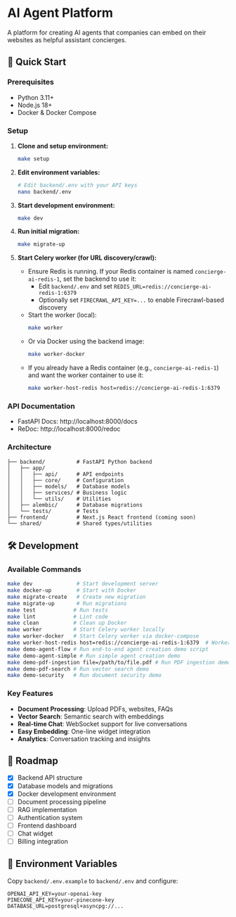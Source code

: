 # AI Agent Platform

A platform for creating AI agents that companies can embed on their websites as helpful assistant concierges.

## 🚀 Quick Start

### Prerequisites
- Python 3.11+
- Node.js 18+
- Docker & Docker Compose

### Setup

1. **Clone and setup environment:**
   ```bash
   make setup
   ```

2. **Edit environment variables:**
   ```bash
   # Edit backend/.env with your API keys
   nano backend/.env
   ```

3. **Start development environment:**
   ```bash
   make dev
   ```

4. **Run initial migration:**
   ```bash
   make migrate-up
   ```

5. **Start Celery worker (for URL discovery/crawl):**
   - Ensure Redis is running. If your Redis container is named `concierge-ai-redis-1`, set the backend to use it:
     - Edit `backend/.env` and set `REDIS_URL=redis://concierge-ai-redis-1:6379`
     - Optionally set `FIRECRAWL_API_KEY=...` to enable Firecrawl-based discovery
   - Start the worker (local):
     ```bash
     make worker
     ```
   - Or via Docker using the backend image:
     ```bash
     make worker-docker
     ```
   - If you already have a Redis container (e.g., `concierge-ai-redis-1`) and want the worker container to use it:
     ```bash
     make worker-host-redis host=redis://concierge-ai-redis-1:6379
     ```

### API Documentation
- FastAPI Docs: http://localhost:8000/docs
- ReDoc: http://localhost:8000/redoc

### Architecture

```
├── backend/          # FastAPI Python backend
│   ├── app/
│   │   ├── api/      # API endpoints
│   │   ├── core/     # Configuration
│   │   ├── models/   # Database models
│   │   ├── services/ # Business logic
│   │   └── utils/    # Utilities
│   ├── alembic/      # Database migrations
│   └── tests/        # Tests
├── frontend/         # Next.js React frontend (coming soon)
└── shared/           # Shared types/utilities
```

## 🛠️ Development

### Available Commands

```bash
make dev              # Start development server
make docker-up        # Start with Docker
make migrate-create   # Create new migration
make migrate-up       # Run migrations
make test            # Run tests
make lint            # Lint code
make clean           # Clean up Docker
make worker          # Start Celery worker locally
make worker-docker   # Start Celery worker via docker-compose
make worker-host-redis host=redis://concierge-ai-redis-1:6379  # Worker using existing Redis container
make demo-agent-flow # Run end-to-end agent creation demo script
make demo-agent-simple # Run simple agent creation demo
make demo-pdf-ingestion file=/path/to/file.pdf # Run PDF ingestion demo
make demo-pdf-search # Run vector search demo
make demo-security   # Run document security demo
```

### Key Features

- **Document Processing**: Upload PDFs, websites, FAQs
- **Vector Search**: Semantic search with embeddings
- **Real-time Chat**: WebSocket support for live conversations
- **Easy Embedding**: One-line widget integration
- **Analytics**: Conversation tracking and insights

## 🎯 Roadmap

- [x] Backend API structure
- [x] Database models and migrations
- [x] Docker development environment
- [ ] Document processing pipeline
- [ ] RAG implementation
- [ ] Authentication system
- [ ] Frontend dashboard
- [ ] Chat widget
- [ ] Billing integration

## 📝 Environment Variables

Copy `backend/.env.example` to `backend/.env` and configure:

```env
OPENAI_API_KEY=your-openai-key
PINECONE_API_KEY=your-pinecone-key
DATABASE_URL=postgresql+asyncpg://...
```
